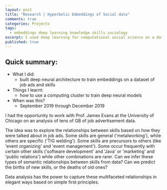 ```yaml
---
layout: post
title: "Research | Hyperbolic Embeddings of Social data"
comments: true
categories: Projects
tags:
  - embeddings deep learning knowledge skills sociology
excerpt: I used deep learning for computational social science on a dataset of jobs and skills...
published: true
---
```


## Quick summary:

- What I did:
    - built deep neural architecture to train embeddings on a dataset of job ads and skills
- Things I learnt:
    - how to use a computing cluster to train deep neural models
- When was this?
    - September 2019 through December 2019

I had the opportunity to work with Prof. James Evans at the University of Chicago on an analysis of tens of GB of job advertisement data.

The idea was to explore the relationships between skills based on how they were talked about in job ads. Some skills are general ('metalworking'), while others are specific ('TIG welding'). Some skills are precursors to others (like 'event organizing' and 'event management'). Some occur frequently with certain other skills ('software development' and 'Java' or 'marketing' and 'public relations') while other combinations are rarer. Can we infer these types of semantic relationships between skills from data? Can we predict the births of new skills, or the deaths of old ones?

Data analysis has the power to capture these multifaceted relationships in elegant ways based on simple first principles.
